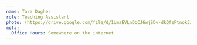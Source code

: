 ```yaml
---
name: Tara Dagher
role: Teaching Assistant
photo: (https://drive.google.com/file/d/1UmaEVLnDbCJ6wjSDv-dkQfzPtnok3Jmu/view?usp=share_link)
meta:
  Office Hours: Somewhere on the internet
---
```


